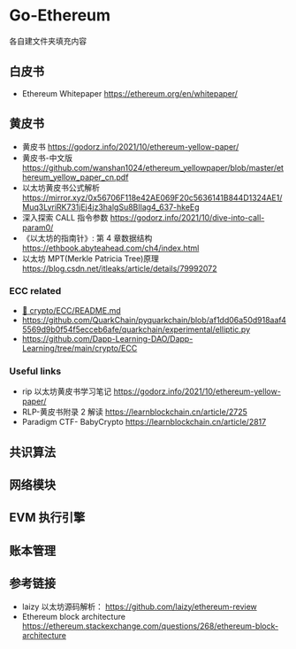 # Go-Ethereum

各自建文件夹填充内容

## 白皮书

- Ethereum Whitepaper <https://ethereum.org/en/whitepaper/>

## 黄皮书

- 黄皮书 <https://godorz.info/2021/10/ethereum-yellow-paper/>
- 黄皮书-中文版 <https://github.com/wanshan1024/ethereum_yellowpaper/blob/master/ethereum_yellow_paper_cn.pdf>
- 以太坊黄皮书公式解析 <https://mirror.xyz/0x56706F118e42AE069F20c5636141B844D1324AE1/Muq3LyriRK731jEj4jz3halgSu8BIlag4_637-hkeEg>
- 深入探索 CALL 指令参数 <https://godorz.info/2021/10/dive-into-call-param0/>
- 《以太坊的指南针》: 第 4 章数据结构 <https://ethbook.abyteahead.com/ch4/index.html>
- 以太坊 MPT(Merkle Patricia Tree)原理 <https://blog.csdn.net/itleaks/article/details/79992072>

### ECC related

- [:scroll: crypto/ECC/README.md](../../crypto/ECC/README.md)
- <https://github.com/QuarkChain/pyquarkchain/blob/af1dd06a50d918aaf45569d9b0f54f5ecceb6afe/quarkchain/experimental/elliptic.py>
- <https://github.com/Dapp-Learning-DAO/Dapp-Learning/tree/main/crypto/ECC>

### Useful links

- rip 以太坊黄皮书学习笔记 <https://godorz.info/2021/10/ethereum-yellow-paper/>
- RLP-黄皮书附录 2 解读 <https://learnblockchain.cn/article/2725>
- Paradigm CTF- BabyCrypto <https://learnblockchain.cn/article/2817>

## 共识算法

## 网络模块

## EVM 执行引擎

## 账本管理

## 参考链接

- laizy 以太坊源码解析： <https://github.com/laizy/ethereum-review>
- Ethereum block architecture <https://ethereum.stackexchange.com/questions/268/ethereum-block-architecture>
